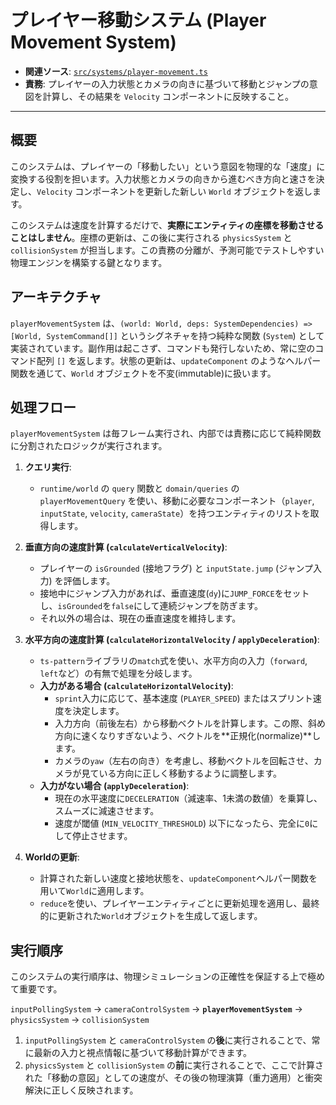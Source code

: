 # プレイヤー移動システム (Player Movement System)

- **関連ソース**: [`src/systems/player-movement.ts`](../../src/systems/player-movement.ts)
- **責務**: プレイヤーの入力状態とカメラの向きに基づいて移動とジャンプの意図を計算し、その結果を `Velocity` コンポーネントに反映すること。

---

## 概要

このシステムは、プレイヤーの「移動したい」という意図を物理的な「速度」に変換する役割を担います。入力状態とカメラの向きから進むべき方向と速さを決定し、`Velocity` コンポーネントを更新した新しい `World` オブジェクトを返します。

このシステムは速度を計算するだけで、**実際にエンティティの座標を移動させることはしません**。座標の更新は、この後に実行される `physicsSystem` と `collisionSystem` が担当します。この責務の分離が、予測可能でテストしやすい物理エンジンを構築する鍵となります。

## アーキテクチャ

`playerMovementSystem` は、`(world: World, deps: SystemDependencies) => [World, SystemCommand[]]` というシグネチャを持つ純粋な関数 (`System`) として実装されています。副作用は起こさず、コマンドも発行しないため、常に空のコマンド配列 `[]` を返します。状態の更新は、`updateComponent` のようなヘルパー関数を通じて、`World` オブジェクトを不変(immutable)に扱います。

## 処理フロー

`playerMovementSystem` は毎フレーム実行され、内部では責務に応じて純粋関数に分割されたロジックが実行されます。

1.  **クエリ実行**:
    - `runtime/world` の `query` 関数と `domain/queries` の `playerMovementQuery` を使い、移動に必要なコンポーネント（`player`, `inputState`, `velocity`, `cameraState`）を持つエンティティのリストを取得します。

2.  **垂直方向の速度計算 (`calculateVerticalVelocity`)**:
    - プレイヤーの `isGrounded` (接地フラグ) と `inputState.jump` (ジャンプ入力) を評価します。
    - 接地中にジャンプ入力があれば、垂直速度(`dy`)に`JUMP_FORCE`をセットし、`isGrounded`を`false`にして連続ジャンプを防ぎます。
    - それ以外の場合は、現在の垂直速度を維持します。

3.  **水平方向の速度計算 (`calculateHorizontalVelocity` / `applyDeceleration`)**:
    - `ts-pattern`ライブラリの`match`式を使い、水平方向の入力（`forward`, `left`など）の有無で処理を分岐します。
    - **入力がある場合 (`calculateHorizontalVelocity`)**:
      - `sprint`入力に応じて、基本速度 (`PLAYER_SPEED`) またはスプリント速度を決定します。
      - 入力方向（前後左右）から移動ベクトルを計算します。この際、斜め方向に速くなりすぎないよう、ベクトルを**正規化(normalize)**します。
      - カメラの`yaw`（左右の向き）を考慮し、移動ベクトルを回転させ、カメラが見ている方向に正しく移動するように調整します。
    - **入力がない場合 (`applyDeceleration`)**:
      - 現在の水平速度に`DECELERATION`（減速率、1未満の数値）を乗算し、スムーズに減速させます。
      - 速度が閾値 (`MIN_VELOCITY_THRESHOLD`) 以下になったら、完全に`0`にして停止させます。

4.  **Worldの更新**:
    - 計算された新しい速度と接地状態を、`updateComponent`ヘルパー関数を用いて`World`に適用します。
    - `reduce`を使い、プレイヤーエンティティごとに更新処理を適用し、最終的に更新された`World`オブジェクトを生成して返します。

## 実行順序

このシステムの実行順序は、物理シミュレーションの正確性を保証する上で極めて重要です。

`inputPollingSystem` -> `cameraControlSystem` -> **`playerMovementSystem`** -> `physicsSystem` -> `collisionSystem`

1.  `inputPollingSystem` と `cameraControlSystem` の**後**に実行されることで、常に最新の入力と視点情報に基づいて移動計算ができます。
2.  `physicsSystem` と `collisionSystem` の**前**に実行されることで、ここで計算された「移動の意図」としての速度が、その後の物理演算（重力適用）と衝突解決に正しく反映されます。
